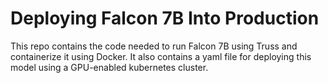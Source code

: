 # Deploying Falcon 7B Into Production

This repo contains the code needed to run Falcon 7B using Truss and containerize it using Docker.
It also contains a yaml file for deploying this model using a GPU-enabled kubernetes cluster.
